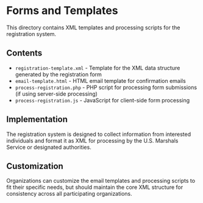 # Forms and Templates

This directory contains XML templates and processing scripts for the registration system.

## Contents

- `registration-template.xml` - Template for the XML data structure generated by the registration form
- `email-template.html` - HTML email template for confirmation emails
- `process-registration.php` - PHP script for processing form submissions (if using server-side processing)
- `process-registration.js` - JavaScript for client-side form processing

## Implementation

The registration system is designed to collect information from interested individuals and format it as XML for processing by the U.S. Marshals Service or designated authorities.

## Customization

Organizations can customize the email templates and processing scripts to fit their specific needs, but should maintain the core XML structure for consistency across all participating organizations.
